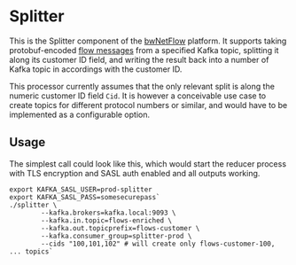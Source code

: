 # Splitter

This is the Splitter component of the [bwNetFlow][bwNetFlow] platform. It
supports taking protobuf-encoded [flow messages][protobuf] from a specified
Kafka topic, splitting it along its customer ID field, and writing the result
back into a number of Kafka topic in accordings with the customer ID.

This processor currently assumes that the only relevant split is along the
numeric customer ID field `Cid`. It is however a conceivable use case to create
topics for different protocol numbers or similar, and would have to be
implemented as a configurable option.

## Usage

The simplest call could look like this, which would start the reducer process
with TLS encryption and SASL auth enabled and all outputs working.

```
export KAFKA_SASL_USER=prod-splitter
export KAFKA_SASL_PASS=somesecurepass`
./splitter \
        --kafka.brokers=kafka.local:9093 \
        --kafka.in.topic=flows-enriched \
        --kafka.out.topicprefix=flows-customer \
        --kafka.consumer_group=splitter-prod \
        --cids "100,101,102" # will create only flows-customer-100, ... topics`
```

[bwNetFlow]: https://github.com/bwNetFlow/bwNetFlow
[protobuf]: https://github.com/bwNetFlow/protobuf
